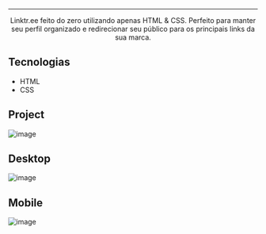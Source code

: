 <hr>

<p align="center">Linktr.ee feito do zero utilizando apenas HTML & CSS. Perfeito para 
manter seu perfil organizado e redirecionar seu público para os principais links da sua marca.</p>

## Tecnologias
* HTML
* CSS

## Project
![image](https://i.imgur.com/SShVlTD.png)

## Desktop
![image](https://i.imgur.com/397F13N.png)

## Mobile
![image](https://i.imgur.com/tpPNVUc.png)
